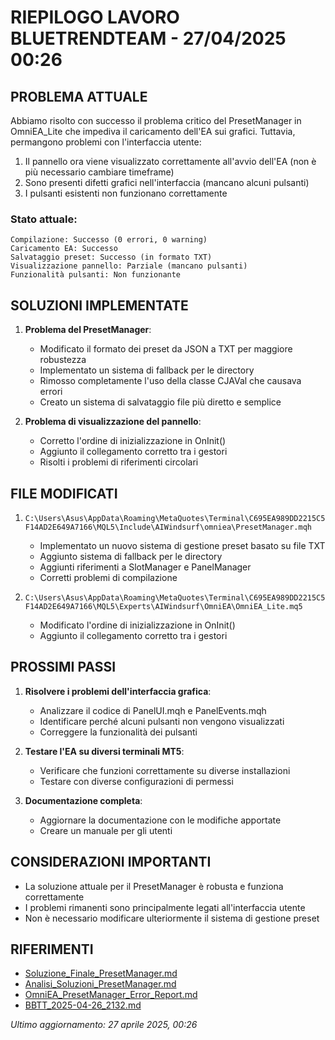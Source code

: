 # RIEPILOGO LAVORO BLUETRENDTEAM - 27/04/2025 00:26

## PROBLEMA ATTUALE

Abbiamo risolto con successo il problema critico del PresetManager in OmniEA_Lite che impediva il caricamento dell'EA sui grafici. Tuttavia, permangono problemi con l'interfaccia utente:

1. Il pannello ora viene visualizzato correttamente all'avvio dell'EA (non è più necessario cambiare timeframe)
2. Sono presenti difetti grafici nell'interfaccia (mancano alcuni pulsanti)
3. I pulsanti esistenti non funzionano correttamente

### Stato attuale:
```
Compilazione: Successo (0 errori, 0 warning)
Caricamento EA: Successo
Salvataggio preset: Successo (in formato TXT)
Visualizzazione pannello: Parziale (mancano pulsanti)
Funzionalità pulsanti: Non funzionante
```

## SOLUZIONI IMPLEMENTATE

1. **Problema del PresetManager**:
   - Modificato il formato dei preset da JSON a TXT per maggiore robustezza
   - Implementato un sistema di fallback per le directory
   - Rimosso completamente l'uso della classe CJAVal che causava errori
   - Creato un sistema di salvataggio file più diretto e semplice

2. **Problema di visualizzazione del pannello**:
   - Corretto l'ordine di inizializzazione in OnInit()
   - Aggiunto il collegamento corretto tra i gestori
   - Risolti i problemi di riferimenti circolari

## FILE MODIFICATI

1. `C:\Users\Asus\AppData\Roaming\MetaQuotes\Terminal\C695EA989DD2215C5F14AD2E649A7166\MQL5\Include\AIWindsurf\omniea\PresetManager.mqh`
   - Implementato un nuovo sistema di gestione preset basato su file TXT
   - Aggiunto sistema di fallback per le directory
   - Aggiunti riferimenti a SlotManager e PanelManager
   - Corretti problemi di compilazione

2. `C:\Users\Asus\AppData\Roaming\MetaQuotes\Terminal\C695EA989DD2215C5F14AD2E649A7166\MQL5\Experts\AIWindsurf\OmniEA\OmniEA_Lite.mq5`
   - Modificato l'ordine di inizializzazione in OnInit()
   - Aggiunto il collegamento corretto tra i gestori

## PROSSIMI PASSI

1. **Risolvere i problemi dell'interfaccia grafica**:
   - Analizzare il codice di PanelUI.mqh e PanelEvents.mqh
   - Identificare perché alcuni pulsanti non vengono visualizzati
   - Correggere la funzionalità dei pulsanti

2. **Testare l'EA su diversi terminali MT5**:
   - Verificare che funzioni correttamente su diverse installazioni
   - Testare con diverse configurazioni di permessi

3. **Documentazione completa**:
   - Aggiornare la documentazione con le modifiche apportate
   - Creare un manuale per gli utenti

## CONSIDERAZIONI IMPORTANTI

- La soluzione attuale per il PresetManager è robusta e funziona correttamente
- I problemi rimanenti sono principalmente legati all'interfaccia utente
- Non è necessario modificare ulteriormente il sistema di gestione preset

## RIFERIMENTI

- [Soluzione_Finale_PresetManager.md](C:\Users\Asus\CascadeProjects\BlueTrendTeam\Docs\Soluzione_Finale_PresetManager.md)
- [Analisi_Soluzioni_PresetManager.md](C:\Users\Asus\CascadeProjects\BlueTrendTeam\Docs\Analisi_Soluzioni_PresetManager.md)
- [OmniEA_PresetManager_Error_Report.md](C:\Users\Asus\CascadeProjects\BlueTrendTeam\Docs\OmniEA_PresetManager_Error_Report.md)
- [BBTT_2025-04-26_2132.md](C:\Users\Asus\CascadeProjects\BlueTrendTeam\Docs\BBTT_2025-04-26_2132.md)

*Ultimo aggiornamento: 27 aprile 2025, 00:26*
